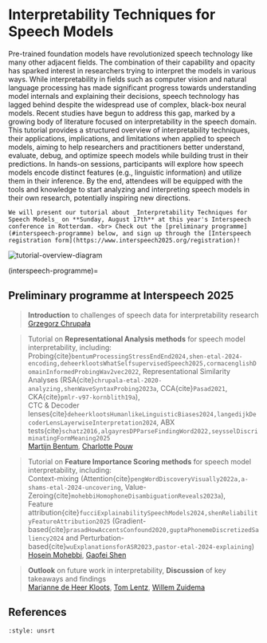 <head><meta property="og:image" content="https://raw.githubusercontent.com/interpretingdl/speech-interpretability-tutorial/refs/heads/main/book/images/tutorial-overview.png"></head>

# Interpretability Techniques for Speech Models

Pre-trained foundation models have revolutionized speech technology like many other adjacent fields. The combination of their capability and opacity has sparked interest in researchers trying to interpret the models in various ways. While interpretability in fields such as computer vision and natural language processing has made significant progress towards understanding model internals and explaining their decisions, speech technology has lagged behind despite the widespread use of complex, black-box neural models. Recent studies have begun to address this gap, marked by a growing body of literature focused on interpretability in the speech domain. This tutorial provides a structured overview of interpretability techniques, their applications, implications, and limitations when applied to speech models, aiming to help researchers and practitioners better understand, evaluate, debug, and optimize speech models while building trust in their predictions. In hands-on sessions, participants will explore how speech models encode distinct features (e.g., linguistic information) and utilize them in their inference. By the end, attendees will be equipped with the tools and knowledge to start analyzing and interpreting speech models in their own research, potentially inspiring new directions.

```{note} 
We will present our tutorial about _Interpretability Techniques for Speech Models_ on **Sunday, August 17th** at this year's Interspeech conference in Rotterdam. <br> Check out the [preliminary programme](#interspeech-programme) below, and sign up through the [Interspeech registration form](https://www.interspeech2025.org/registration)!
```

![tutorial-overview-diagram](images/tutorial-overview.png)

(interspeech-programme)=
## Preliminary programme at Interspeech 2025

> **Introduction** to challenges of speech data for interpretability research <br>
> [Grzegorz Chrupała](https://grzegorz.chrupala.me/) 

> Tutorial on **Representational Analysis methods** for speech model interpretability, including: <br> Probing{cite}`bentumProcessingStressEndEnd2024,shen-etal-2024-encoding,deheerklootsWhatSelfsupervisedSpeech2025,cormacenglishDomainInformedProbingWav2vec2022`, Representational Similarity Analyses (RSA{cite}`chrupala-etal-2020-analyzing,shenWaveSyntaxProbing2023a`, CCA{cite}`Pasad2021`, CKA{cite}`pmlr-v97-kornblith19a`), <br> CTC & Decoder lenses{cite}`deheerklootsHumanlikeLinguisticBiases2024,langedijkDecoderLensLayerwiseInterpretation2024`, ABX tests{cite}`schatz2016,algayresDPParseFindingWord2022,seysselDiscriminatingFormMeaning2025` <br>
> [Martijn Bentum](https://www.ru.nl/personen/bentum-m), [Charlotte Pouw](https://www.illc.uva.nl/People/Table/person/5440/Charlotte-Pouw) 

> Tutorial on **Feature Importance Scoring methods** for speech model interpretability, including: <br> Context-mixing (Attention{cite}`pengWordDiscoveryVisually2022a,a-shams-etal-2024-uncovering`, Value-Zeroing{cite}`mohebbiHomophoneDisambiguationReveals2023a`), <br> Feature attribution{cite}`fucciExplainabilitySpeechModels2024,shenReliabilityFeatureAttribution2025` (Gradient-based{cite}`prasadHowAccentsConfound2020,guptaPhonemeDiscretizedSaliency2024` and Perturbation-based{cite}`wuExplanationsforASR2023,pastor-etal-2024-explaining`) <br>
> [Hosein Mohebbi](https://hmohebbi.github.io/), [Gaofei Shen](https://www.gaofeishen.com/)

> **Outlook** on future work in interpretability, **Discussion** of key takeaways and findings <br>
> [Marianne de Heer Kloots](https://mdhk.net/), [Tom Lentz](https://www.tilburguniversity.edu/staff/t-o-lentz), [Willem Zuidema](https://staff.fnwi.uva.nl/w.zuidema/) 

## References

```{bibliography}
:style: unsrt
```
<div>